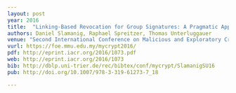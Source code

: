 ```yaml
---
layout: post
year: 2016
title:  "Linking-Based Revocation for Group Signatures: A Pragmatic Approach for Efficient Revocation Checks"
authors: Daniel Slamanig, Raphael Spreitzer, Thomas Unterluggauer
venue: "Second International Conference on Malicious and Exploratory Cryptology - MYCRYPT 2016"
vurl: https://foe.mmu.edu.my/mycrypt2016/
pdf: http://eprint.iacr.org/2016/1073.pdf
web: http://eprint.iacr.org/2016/1073
bib: http://dblp.uni-trier.de/rec/bibtex/conf/mycrypt/SlamanigSU16
pub: http://doi.org/10.1007/978-3-319-61273-7_18

---
```


